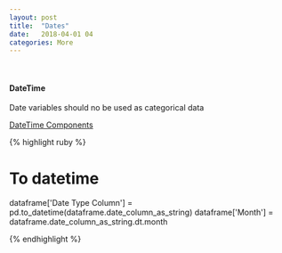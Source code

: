 ```yaml
---
layout: post
title:  "Dates"
date:   2018-04-01 04
categories: More
---
```

<br />
<h4>DateTime</h4>
<p>Date variables should no be used as categorical data</p>
<p><a href="https://pandas.pydata.org/pandas-docs/stable/timeseries.html#time-date-components">
DateTime Components
</a></p>

{% highlight ruby %}

# To datetime
dataframe['Date Type Column'] = pd.to_datetime(dataframe.date_column_as_string)
dataframe['Month'] = dataframe.date_column_as_string.dt.month

{% endhighlight %}
